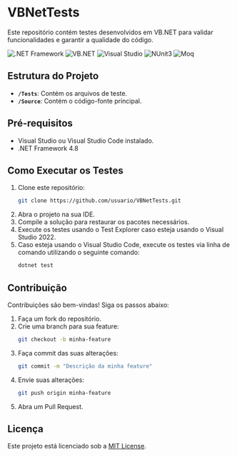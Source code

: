 # VBNetTests

Este repositório contém testes desenvolvidos em VB.NET para validar funcionalidades e garantir a qualidade do código.

![.NET Framework](https://img.shields.io/badge/.NET_Framework-4.8-blue) ![VB.NET](https://img.shields.io/badge/VB.NET-Visual_Studio-purple) ![Visual Studio](https://img.shields.io/badge/Visual_Studio-2022-blueviolet) ![NUnit3](https://img.shields.io/badge/NUnit-3.13.3-green) ![Moq](https://img.shields.io/badge/Moq-4.18.2-orange)
## Estrutura do Projeto

- **`/Tests`**: Contém os arquivos de teste.
- **`/Source`**: Contém o código-fonte principal.

## Pré-requisitos

- Visual Studio ou Visual Studio Code instalado.
- .NET Framework 4.8

## Como Executar os Testes

1. Clone este repositório:
    ```bash
    git clone https://github.com/usuario/VBNetTests.git
    ```
2. Abra o projeto na sua IDE.
3. Compile a solução para restaurar os pacotes necessários.
4. Execute os testes usando o Test Explorer caso esteja usando o Visual Studio 2022.
5. Caso esteja usando o Visual Studio Code, execute os testes via linha de comando utilizando o seguinte comando:
    ```bash
    dotnet test
    ```

## Contribuição

Contribuições são bem-vindas! Siga os passos abaixo:

1. Faça um fork do repositório.
2. Crie uma branch para sua feature:
    ```bash
    git checkout -b minha-feature
    ```
3. Faça commit das suas alterações:
    ```bash
    git commit -m "Descrição da minha feature"
    ```
4. Envie suas alterações:
    ```bash
    git push origin minha-feature
    ```
5. Abra um Pull Request.

## Licença

Este projeto está licenciado sob a [MIT License](LICENSE).
